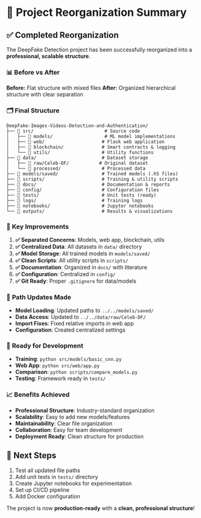 # 🔄 Project Reorganization Summary

## ✅ **Completed Reorganization**

The DeepFake Detection project has been successfully reorganized into a **professional, scalable structure**.

### 📊 **Before vs After**

**Before:** Flat structure with mixed files
**After:** Organized hierarchical structure with clear separation

### 🗂️ **Final Structure**

```
DeepFake-Images-Videos-Detection-and-Authentication/
├── 📂 src/                          # Source code
│   ├── 📂 models/                   # ML model implementations
│   ├── 📂 web/                     # Flask web application
│   ├── 📂 blockchain/              # Smart contracts & logging
│   └── 📂 utils/                   # Utility functions
├── 📂 data/                        # Dataset storage
│   ├── 📂 raw/Celeb-DF/           # Original dataset
│   └── 📂 processed/               # Processed data
├── 📂 models/saved/                # Trained models (.h5 files)
├── 📂 scripts/                     # Training & utility scripts
├── 📂 docs/                        # Documentation & reports
├── 📂 config/                      # Configuration files
├── 📂 tests/                       # Unit tests (ready)
├── 📂 logs/                        # Training logs
├── 📂 notebooks/                   # Jupyter notebooks
└── 📂 outputs/                     # Results & visualizations
```

### 🔧 **Key Improvements**

1. **✅ Separated Concerns**: Models, web app, blockchain, utils
2. **✅ Centralized Data**: All datasets in `data/` directory
3. **✅ Model Storage**: All trained models in `models/saved/`
4. **✅ Clean Scripts**: All utility scripts in `scripts/`
5. **✅ Documentation**: Organized in `docs/` with literature
6. **✅ Configuration**: Centralized in `config/`
7. **✅ Git Ready**: Proper `.gitignore` for data/models

### 📝 **Path Updates Made**

- **Model Loading**: Updated paths to `../../models/saved/`
- **Data Access**: Updated to `../../data/raw/Celeb-DF/`
- **Import Fixes**: Fixed relative imports in web app
- **Configuration**: Created centralized settings

### 🚀 **Ready for Development**

- **Training**: `python src/models/basic_cnn.py`
- **Web App**: `python src/web/app.py`
- **Comparison**: `python scripts/compare_models.py`
- **Testing**: Framework ready in `tests/`

### 📈 **Benefits Achieved**

- **Professional Structure**: Industry-standard organization
- **Scalability**: Easy to add new models/features
- **Maintainability**: Clear file organization
- **Collaboration**: Easy for team development
- **Deployment Ready**: Clean structure for production

## 🎯 **Next Steps**

1. Test all updated file paths
2. Add unit tests in `tests/` directory
3. Create Jupyter notebooks for experimentation
4. Set up CI/CD pipeline
5. Add Docker configuration

The project is now **production-ready** with a **clean, professional structure**!